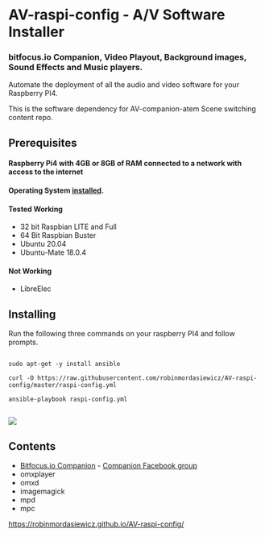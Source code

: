 AV-raspi-config - A/V Software Installer
=========================================

### bitfocus.io Companion, Video Playout, Background images, Sound Effects and Music players.

Automate the deployment of all the audio and video software for your Raspberry PI4.

This is the software dependency for AV-companion-atem Scene switching content repo.

## Prerequisites

#### Raspberry Pi4 with 4GB or 8GB of RAM connected to a network with access to the internet
#### Operating System [installed](https://www.raspberrypi.org/documentation/installation/installing-images/README.md).
#### Tested Working
* 32 bit Raspbian LITE and Full
* 64 Bit Raspbian Buster
* Ubuntu 20.04
* Ubuntu-Mate 18.0.4
#### Not Working
* LibreElec

## Installing

Run the following three commands on your raspberry PI4 and follow prompts.
 
```console

sudo apt-get -y install ansible

curl -O https://raw.githubusercontent.com/robinmordasiewicz/AV-raspi-config/master/raspi-config.yml

ansible-playbook raspi-config.yml


```

![](https://github.com/robinmordasiewicz/terminalizer/raw/master/AV-raspi-config.gif)

## Contents

* [Bitfocus.io Companion](https://bitfocus.io/) - [Companion Facebook group](https://www.facebook.com/groups/2047850215433318/)
* omxplayer
* omxd
* imagemagick
* mpd
* mpc


https://robinmordasiewicz.github.io/AV-raspi-config/

<script src="https://utteranc.es/client.js" repo="robinmordasiewicz/AV-raspi-config" issue-term="pathname" theme="github-light" crossorigin="anonymous" async></script>
